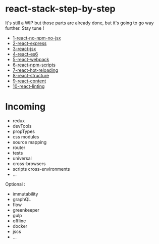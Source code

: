 # react-stack-step-by-step

It's still a WIP but those parts are already done, but it's going to go way further. Stay tune !

- [1-react-no-npm-no-jsx](https://github.com/chtefi/react-stack-step-by-step/tree/1-react-no-npm-no-jsx)
- [2-react-express](https://github.com/chtefi/react-stack-step-by-step/tree/2-react-express)
- [3-react-jsx](https://github.com/chtefi/react-stack-step-by-step/tree/3-react-jsx)
- [4-react-es6](https://github.com/chtefi/react-stack-step-by-step/tree/4-react-es6)
- [5-react-webpack](https://github.com/chtefi/react-stack-step-by-step/tree/5-react-webpack)
- [6-react-npm-scripts](https://github.com/chtefi/react-stack-step-by-step/tree/6-react-npm-scripts)
- [7-react-hot-reloading](https://github.com/chtefi/react-stack-step-by-step/tree/7-react-hot-reloading)
- [8-react-structure](https://github.com/chtefi/react-stack-step-by-step/tree/8-react-structure)
- [9-react-content](https://github.com/chtefi/react-stack-step-by-step/tree/9-react-content)
- [10-react-linting](https://github.com/chtefi/react-stack-step-by-step/tree/10-react-linting)

# Incoming

- redux
- devTools
- propTypes
- css modules
- source mapping
- router
- tests
- universal
- cross-browsers
- scripts cross-environments
- ...

Optional :
- immutability
- graphQL
- flow
- greenkeeper
- gulp
- offline
- docker
- jscs
- ...
